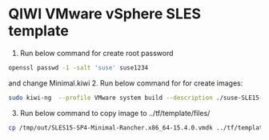 # QIWI VMware vSphere SLES template
1. Run below command for create root password 
```bash
openssl passwd -1 -salt 'suse' suse1234
```
and change Minimal.kiwi
2. Run below command for for create images:
```bash
sudo kiwi-ng  --profile VMware system build --description ./suse-SLE15-Enterprise-Minimal/ --target-dir /tmp/out
```
3. Run below command to copy image to ../tf/template/files/
```bash
cp /tmp/out/SLES15-SP4-Minimal-Rancher.x86_64-15.4.0.vmdk ../tf/template/files/
```
